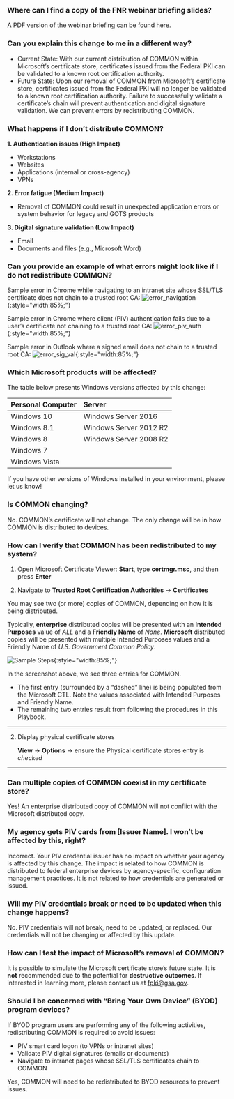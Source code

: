 <br>

### Where can I find a copy of the FNR webinar briefing slides?
A PDF version of the webinar briefing can be found here.

### Can you explain this change to me in a different way?
- Current State: With our current distribution of COMMON within Microsoft’s certificate store, certificates issued from the Federal PKI can be validated to a known root certification authority.
- Future State: Upon our removal of COMMON from Microsoft’s certificate store, certificates issued from the Federal PKI will no longer be validated to a known root certification authority. Failure to successfully validate a certificate’s chain will prevent authentication and digital signature validation. We can prevent errors by redistributing COMMON.


### What happens if I don’t distribute COMMON?

**1.  Authentication issues (High Impact)**
- Workstations 
- Websites  
- Applications (internal or cross-agency)
- VPNs

**2.  Error fatigue (Medium Impact)**
- Removal of COMMON could result in unexpected application errors or system behavior for legacy and GOTS products

**3.  Digital signature validation (Low Impact)**
- Email
- Documents and files (e.g., Microsoft Word)


### Can you provide an example of what errors might look like if I do not redistribute COMMON?

Sample error in Chrome while navigating to an intranet site whose SSL/TLS certificate does not chain to a trusted root CA:
![error_navigation]({{site.baseurl}}/img/error_navigation.png){:style="width:85%;"}

Sample error in Chrome where client (PIV) authentication fails due to a user’s certificate not chaining to a trusted root CA:
![error_piv_auth]({{site.baseurl}}/img/error_piv_auth.png){:style="width:85%;"}

Sample error in Outlook where a signed email does not chain to a trusted root CA:
![error_sig_val]({{site.baseurl}}/img/error_sig_val.png){:style="width:85%;"}


### Which Microsoft products will be affected?
The table below presents Windows versions affected by this change:

| **Personal Computer** |  **Server** | 
| :-------- |  :-------- | 
| Windows 10  | Windows Server 2016 |
| Windows 8.1   | Windows Server 2012 R2 |
| Windows 8   | Windows Server 2008 R2 |
| Windows 7   | |
| Windows Vista   | | 

If you have other versions of Windows installed in your environment, please let us know!


### Is COMMON changing?

No. COMMON’s certificate will not change. The only change will be in how COMMON is distributed to devices.


### How can I verify that COMMON has been redistributed to my system?

1. Open Microsoft Certificate Viewer:  **Start**, type **certmgr.msc**, and then press **Enter**

2. Navigate to **Trusted Root Certification Authorities** -> **Certificates** 


You may see two (or more) copies of COMMON, depending on how it is being distributed.

Typically, **enterprise** distributed copies will be presented with an **Intended Purposes** value of *ALL* and a **Friendly Name** of *None*.
**Microsoft** distributed copies will be presented with multiple Intended Purposes values and a Friendly Name of *U.S. Government Common Policy*.

![Sample Steps]({{site.baseurl}}/img/verify_trust.png){:style="width:85%;"}

In the screenshot above, we see three entries for COMMON.
- The first entry (surrounded by a “dashed” line) is being populated from the Microsoft CTL. Note the values associated with Intended Purposes and Friendly Name.
- The remaining two entries result from following the procedures in this Playbook.


****
2. Display physical certificate stores 

     **View** -> **Options** -> ensure the Physical certificate stores entry is *checked*
****


### Can multiple copies of COMMON coexist in my certificate store?

Yes! An enterprise distributed copy of COMMON will not conflict with the Microsoft distributed copy.


### My agency gets PIV cards from [Issuer Name]. I won’t be affected by this, right?

Incorrect. Your PIV credential issuer has no impact on whether your agency is affected by this change. The impact is related to how COMMON is distributed to federal enterprise devices by agency-specific, configuration management practices.  It is not related to how credentials are generated or issued.

### Will my PIV credentials break or need to be updated when this change happens?

No. PIV credentials will not break, need to be updated, or replaced. Our credentials will not be changing or affected by this update.


### How can I test the impact of Microsoft’s removal of COMMON?

It is possible to simulate the Microsoft certificate store’s future state.  It is **not** recommended due to the potential for **destructive outcomes**. If interested in learning more, please contact us at fpki@gsa.gov.


### Should I be concerned with “Bring Your Own Device” (BYOD) program devices?
If BYOD program users are performing any of the following activities, redistributing COMMON is required to avoid issues:
- PIV smart card logon (to VPNs or intranet sites) 
- Validate PIV digital signatures (emails or documents)
- Navigate to intranet pages whose SSL/TLS certificates chain to COMMON


Yes, COMMON will need to be redistributed to BYOD resources to prevent issues.
